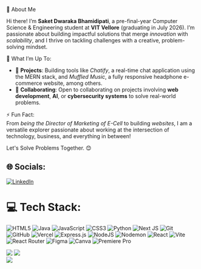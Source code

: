 💫 About Me  

Hi there! I’m **Saket Dwaraka Bhamidipati**, a pre-final-year Computer Science & Engineering student at **VIT Vellore** (graduating in July 2026). I’m passionate about building impactful solutions that merge *innovation* with *scalability*, and I thrive on tackling challenges with a creative, problem-solving mindset.

🌟 What I’m Up To:  
- 🚀 **Projects**: Building tools like *Chatify*, a real-time chat application using the MERN stack, and *Muffled Music*, a fully responsive headphone e-commerce website, among others.    
- 🤝 **Collaborating**: Open to collaborating on projects involving **web development**, **AI**, or **cybersecurity systems** to solve real-world problems.  

⚡ Fun Fact:  
From *being the Director of Marketing of E-Cell* to building *websites*, I am a versatile explorer passionate about working at the intersection of technology, business, and everything in between!

Let's Solve Problems Together. 😊  
## 🌐 Socials:
[![LinkedIn](https://img.shields.io/badge/LinkedIn-%230077B5.svg?logo=linkedin&logoColor=white)](https://www.linkedin.com/in/saket-dwaraka-bhamidipaati-97b56b252/) 

# 💻 Tech Stack:
![HTML5](https://img.shields.io/badge/html5-%23E34F26.svg?style=for-the-badge&logo=html5&logoColor=white) ![Java](https://img.shields.io/badge/java-%23ED8B00.svg?style=for-the-badge&logo=openjdk&logoColor=white) ![JavaScript](https://img.shields.io/badge/javascript-%23323330.svg?style=for-the-badge&logo=javascript&logoColor=%23F7DF1E) ![CSS3](https://img.shields.io/badge/css3-%231572B6.svg?style=for-the-badge&logo=css3&logoColor=white) ![Python](https://img.shields.io/badge/python-3670A0?style=for-the-badge&logo=python&logoColor=ffdd54) ![Next JS](https://img.shields.io/badge/Next-black?style=for-the-badge&logo=next.js&logoColor=white)  ![Git](https://img.shields.io/badge/git-%23F05033.svg?style=for-the-badge&logo=git&logoColor=white) ![GitHub](https://img.shields.io/badge/github-%23121011.svg?style=for-the-badge&logo=github&logoColor=white)  ![Vercel](https://img.shields.io/badge/vercel-%23000000.svg?style=for-the-badge&logo=vercel&logoColor=white) ![Express.js](https://img.shields.io/badge/express.js-%23404d59.svg?style=for-the-badge&logo=express&logoColor=%2361DAFB)  ![NodeJS](https://img.shields.io/badge/node.js-6DA55F?style=for-the-badge&logo=node.js&logoColor=white) ![Nodemon](https://img.shields.io/badge/NODEMON-%23323330.svg?style=for-the-badge&logo=nodemon&logoColor=%BBDEAD) ![React](https://img.shields.io/badge/react-%2320232a.svg?style=for-the-badge&logo=react&logoColor=%2361DAFB) ![Vite](https://img.shields.io/badge/vite-%23646CFF.svg?style=for-the-badge&logo=vite&logoColor=white) ![React Router](https://img.shields.io/badge/React_Router-CA4245?style=for-the-badge&logo=react-router&logoColor=white) ![Figma](https://img.shields.io/badge/figma-%23F24E1E.svg?style=for-the-badge&logo=figma&logoColor=white) ![Canva](https://img.shields.io/badge/Canva-%2300C4CC.svg?style=for-the-badge&logo=Canva&logoColor=white) ![Premiere Pro](https://img.shields.io/badge/Adobe%20Premiere%20Pro-9999FF?style=flat&logo=Adobe%20Premiere%20Pro&logoColor=white)

![](https://github-readme-stats.vercel.app/api?username=Saket-db&theme=prussian&hide_border=false&include_all_commits=true&count_private=false) 
![](https://github-readme-streak-stats.herokuapp.com/?user=Saket-db&theme=prussian&hide_border=false)<br/>
![](https://github-readme-stats.vercel.app/api/top-langs/?username=Saket-db&theme=prussian&hide_border=false&include_all_commits=true&count_private=false&layout=compact)
